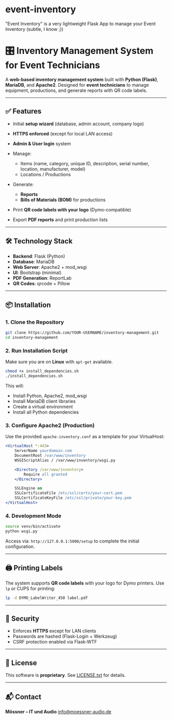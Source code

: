 # event-inventory
"Event Inventory" is a very lightweight Flask App to manage your Event Inventory (subtle, I know ;))

# 🎛 Inventory Management System for Event Technicians

A **web-based inventory management system** built with **Python (Flask)**, **MariaDB**, and **Apache2**.
Designed for **event technicians** to manage equipment, productions, and generate reports with QR code labels.

---

## ✅ Features

* Initial **setup wizard** (database, admin account, company logo)
* **HTTPS enforced** (except for local LAN access)
* **Admin & User login** system
* Manage:

  * Items (name, category, unique ID, description, serial number, location, manufacturer, model)
  * Locations / Productions
* Generate:

  * **Reports**
  * **Bills of Materials (BOM)** for productions
* Print **QR code labels with your logo** (Dymo-compatible)
* Export **PDF reports** and print production lists

---

## 🛠 Technology Stack

* **Backend**: Flask (Python)
* **Database**: MariaDB
* **Web Server**: Apache2 + mod\_wsgi
* **UI**: Bootstrap (minimal)
* **PDF Generation**: ReportLab
* **QR Codes**: qrcode + Pillow

---

## 📦 Installation

### 1. Clone the Repository

```bash
git clone https://github.com/YOUR-USERNAME/inventory-management.git
cd inventory-management
```

### 2. Run Installation Script

Make sure you are on **Linux** with `apt-get` available.

```bash
chmod +x install_dependencies.sh
./install_dependencies.sh
```

This will:

* Install Python, Apache2, mod\_wsgi
* Install MariaDB client libraries
* Create a virtual environment
* Install all Python dependencies

### 3. Configure Apache2 (Production)

Use the provided `apache-inventory.conf` as a template for your VirtualHost:

```apache
<VirtualHost *:443>
    ServerName yourdomain.com
    DocumentRoot /var/www/inventory
    WSGIScriptAlias / /var/www/inventory/wsgi.py

    <Directory /var/www/inventory>
        Require all granted
    </Directory>

    SSLEngine on
    SSLCertificateFile /etc/ssl/certs/your-cert.pem
    SSLCertificateKeyFile /etc/ssl/private/your-key.pem
</VirtualHost>
```

### 4. Development Mode

```bash
source venv/bin/activate
python wsgi.py
```

Access via:
`http://127.0.0.1:5000/setup` to complete the initial configuration.

---

## 🖨 Printing Labels

The system supports **QR code labels** with your logo for Dymo printers.
Use `lp` or CUPS for printing:

```bash
lp -d DYMO_LabelWriter_450 label.pdf
```

---

## 🔐 Security

* Enforces **HTTPS** except for LAN clients
* Passwords are hashed (Flask-Login + Werkzeug)
* CSRF protection enabled via Flask-WTF

---

## 📄 License

This software is **proprietary**.
See [LICENSE.txt](LICENSE.txt) for details.

---

## 📬 Contact

**Mössner – IT und Audio**
[info@moessner-audio.de](mailto:info@moessner-audio.de)

